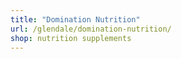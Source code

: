 ```yaml
---
title: "Domination Nutrition"
url: /glendale/domination-nutrition/
shop: nutrition supplements
---
```

